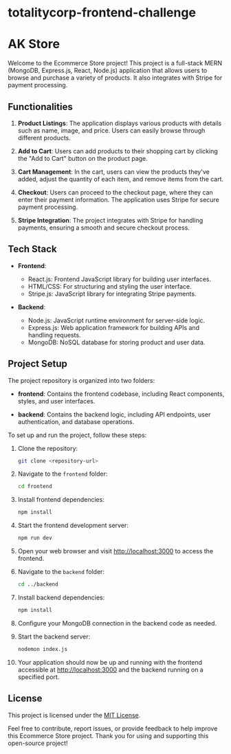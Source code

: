 # totalitycorp-frontend-challenge

# AK Store

Welcome to the Ecommerce Store project! This project is a full-stack MERN (MongoDB, Express.js, React, Node.js) application that allows users to browse and purchase a variety of products. It also integrates with Stripe for payment processing.

## Functionalities

1. **Product Listings**: The application displays various products with details such as name, image, and price. Users can easily browse through different products.

2. **Add to Cart**: Users can add products to their shopping cart by clicking the "Add to Cart" button on the product page.

3. **Cart Management**: In the cart, users can view the products they've added, adjust the quantity of each item, and remove items from the cart.

4. **Checkout**: Users can proceed to the checkout page, where they can enter their payment information. The application uses Stripe for secure payment processing.

5. **Stripe Integration**: The project integrates with Stripe for handling payments, ensuring a smooth and secure checkout process.

## Tech Stack

- **Frontend**:
  - React.js: Frontend JavaScript library for building user interfaces.
  - HTML/CSS: For structuring and styling the user interface.
  - Stripe.js: JavaScript library for integrating Stripe payments.
  
- **Backend**:
  - Node.js: JavaScript runtime environment for server-side logic.
  - Express.js: Web application framework for building APIs and handling requests.
  - MongoDB: NoSQL database for storing product and user data.

## Project Setup

The project repository is organized into two folders:

- **frontend**: Contains the frontend codebase, including React components, styles, and user interfaces.

- **backend**: Contains the backend logic, including API endpoints, user authentication, and database operations.

To set up and run the project, follow these steps:

1. Clone the repository:

   ```bash
   git clone <repository-url>
   ```

2. Navigate to the `frontend` folder:

   ```bash
   cd frontend
   ```

3. Install frontend dependencies:

   ```bash
   npm install
   ```

4. Start the frontend development server:

   ```bash
   npm run dev
   ```

5. Open your web browser and visit [http://localhost:3000](http://localhost:3000) to access the frontend.

6. Navigate to the `backend` folder:

   ```bash
   cd ../backend
   ```

7. Install backend dependencies:

   ```bash
   npm install
   ```

8. Configure your MongoDB connection in the backend code as needed.

9. Start the backend server:

   ```bash
   nodemon index.js
   ```

10. Your application should now be up and running with the frontend accessible at [http://localhost:3000](http://localhost:3000) and the backend running on a specified port.


## License

This project is licensed under the [MIT License](LICENSE.md).

Feel free to contribute, report issues, or provide feedback to help improve this Ecommerce Store project. Thank you for using and supporting this open-source project!
